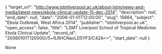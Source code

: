 {
  "target_url": "http://www.lstmliverpool.ac.uk/about-lstm/news-and-media/latest-news/ebola-clinical-update-15-dec-2014", 
  "description": null, 
  "end_date": null, 
  "date": "2006-01-01T12:00:00", 
  "slug": 15664, 
  "subject": "Ebola Outbreak, West Africa 2014", 
  "publisher": "lstmliverpool.ac.uk", 
  "open_access": false, 
  "title": "LSMT Liverpool School of Tropical Medicine: Ebola Clinical Update", 
  "record_id": "20060101T120000//5+fLRHCNaxLD5YF3/C42A==", 
  "start_date": null
}

None